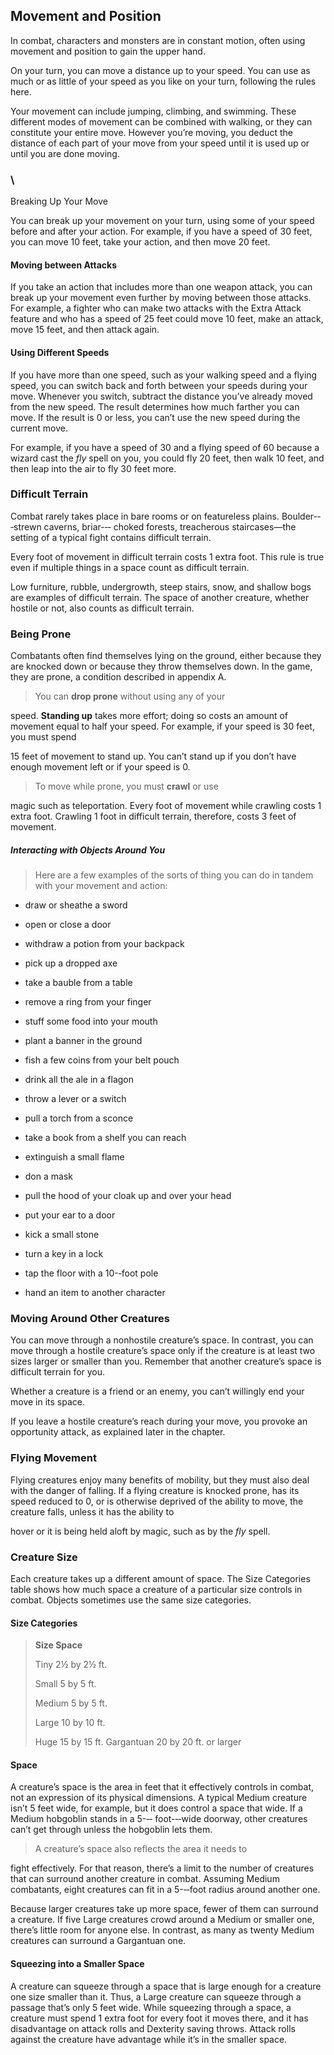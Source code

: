 Movement and Position
---------------------

In combat, characters and monsters are in constant motion, often using
movement and position to gain the upper hand.

On your turn, you can move a distance up to your speed. You can use as
much or as little of your speed as you like on your turn, following the
rules here.

Your movement can include jumping, climbing, and swimming. These
different modes of movement can be combined with walking, or they can
constitute your entire move. However you’re moving, you deduct the
distance of each part of your move from your speed until it is used up
or until you are done moving.

### \
Breaking Up Your Move

You can break up your movement on your turn, using some of your speed
before and after your action. For example, if you have a speed of 30
feet, you can move 10 feet, take your action, and then move 20 feet.

#### Moving between Attacks

If you take an action that includes more than one weapon attack, you can
break up your movement even further by moving between those attacks. For
example, a fighter who can make two attacks with the Extra Attack
feature and who has a speed of 25 feet could move 10 feet, make an
attack, move 15 feet, and then attack again.

#### Using Different Speeds

If you have more than one speed, such as your walking speed and a flying
speed, you can switch back and forth between your speeds during your
move. Whenever you switch, subtract the distance you’ve already moved
from the new speed. The result determines how much farther you can move.
If the result is 0 or less, you can’t use the new speed during the
current move.

For example, if you have a speed of 30 and a flying speed of 60 because
a wizard cast the *fly* spell on you, you could fly 20 feet, then walk
10 feet, and then leap into the air to fly 30 feet more.

### Difficult Terrain

Combat rarely takes place in bare rooms or on featureless plains.
Boulder-­‐‑strewn caverns, briar-­‐‑ choked forests, treacherous
staircases—the setting of a typical fight contains difficult terrain.

Every foot of movement in difficult terrain costs 1 extra foot. This
rule is true even if multiple things in a space count as difficult
terrain.

Low furniture, rubble, undergrowth, steep stairs, snow, and shallow bogs
are examples of difficult terrain. The space of another creature,
whether hostile or not, also counts as difficult terrain.

### Being Prone

Combatants often find themselves lying on the ground, either because
they are knocked down or because they throw themselves down. In the
game, they are prone, a condition described in appendix A.

> You can **drop prone** without using any of your

speed. **Standing up** takes more effort; doing so costs an amount of
movement equal to half your speed. For example, if your speed is 30
feet, you must spend

15 feet of movement to stand up. You can’t stand up if you don’t have
enough movement left or if your speed is 0.

> To move while prone, you must **crawl** or use

magic such as teleportation. Every foot of movement while crawling costs
1 extra foot. Crawling 1 foot in difficult terrain, therefore, costs 3
feet of movement.

##### Interacting with Objects Around You

> Here are a few examples of the sorts of thing you can do in tandem
> with your movement and action:

-   draw or sheathe a sword

-   open or close a door

-   withdraw a potion from your backpack

-   pick up a dropped axe

-   take a bauble from a table

-   remove a ring from your finger

-   stuff some food into your mouth

-   plant a banner in the ground

-   fish a few coins from your belt pouch

-   drink all the ale in a flagon

-   throw a lever or a switch

-   pull a torch from a sconce

-   take a book from a shelf you can reach

-   extinguish a small flame

-   don a mask

-   pull the hood of your cloak up and over your head

-   put your ear to a door

-   kick a small stone

-   turn a key in a lock

-   tap the floor with a 10-­‐foot pole

-   hand an item to another character

### Moving Around Other Creatures

You can move through a nonhostile creature’s space. In contrast, you can
move through a hostile creature’s space only if the creature is at least
two sizes larger or smaller than you. Remember that another creature’s
space is difficult terrain for you.

Whether a creature is a friend or an enemy, you can’t willingly end your
move in its space.

If you leave a hostile creature’s reach during your move, you provoke an
opportunity attack, as explained later in the chapter.

### Flying Movement

Flying creatures enjoy many benefits of mobility, but they must also
deal with the danger of falling. If a flying creature is knocked prone,
has its speed reduced to 0, or is otherwise deprived of the ability to
move, the creature falls, unless it has the ability to

hover or it is being held aloft by magic, such as by the *fly* spell.

### Creature Size

Each creature takes up a different amount of space. The Size Categories
table shows how much space a creature of a particular size controls in
combat. Objects sometimes use the same size categories.

#### Size Categories

> **Size Space**
>
> Tiny 2½ by 2½ ft.
>
> Small 5 by 5 ft.
>
> Medium 5 by 5 ft.
>
> Large 10 by 10 ft.
>
> Huge 15 by 15 ft. Gargantuan 20 by 20 ft. or larger

#### Space

A creature’s space is the area in feet that it effectively controls in
combat, not an expression of its physical dimensions. A typical Medium
creature isn’t 5 feet wide, for example, but it does control a space
that wide. If a Medium hobgoblin stands in a 5-­‐‑ foot-­‐‑wide doorway,
other creatures can’t get through unless the hobgoblin lets them.

> A creature’s space also reflects the area it needs to

fight effectively. For that reason, there’s a limit to the number of
creatures that can surround another creature in combat. Assuming Medium
combatants, eight creatures can fit in a 5-­‐‑foot radius around another
one.

Because larger creatures take up more space, fewer of them can surround
a creature. If five Large creatures crowd around a Medium or smaller
one, there’s little room for anyone else. In contrast, as many as twenty
Medium creatures can surround a Gargantuan one.

#### Squeezing into a Smaller Space

A creature can squeeze through a space that is large enough for a
creature one size smaller than it. Thus, a Large creature can squeeze
through a passage that’s only 5 feet wide. While squeezing through a
space, a creature must spend 1 extra foot for every foot it moves there,
and it has disadvantage on attack rolls and Dexterity saving throws.
Attack rolls against the creature have advantage while it’s in the
smaller space.
